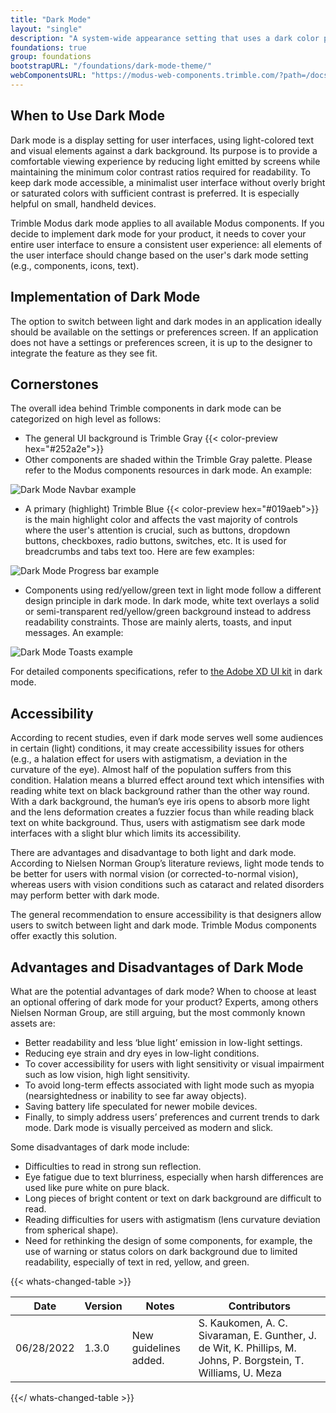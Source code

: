 ```yaml
---
title: "Dark Mode"
layout: "single"
description: "A system-wide appearance setting that uses a dark color palette to provide a comfortable viewing experience tailored for low-light environments."
foundations: true
group: foundations
bootstrapURL: "/foundations/dark-mode-theme/"
webComponentsURL: "https://modus-web-components.trimble.com/?path=/docs/introduction-getting-started--page#dark-mode"
---
```


## When to Use Dark Mode

Dark mode is a display setting for user interfaces, using light-colored text and visual elements against a dark background. Its purpose is to provide a comfortable viewing experience by reducing light emitted by screens while maintaining the minimum color contrast ratios required for readability. To keep dark mode accessible, a minimalist user interface without overly bright or saturated colors with sufficient contrast is preferred. It is especially helpful on small, handheld devices.

Trimble Modus dark mode applies to all available Modus components. If you decide to implement dark mode for your product, it needs to cover your entire user interface to ensure a consistent user experience: all elements of the user interface should change based on the user's dark mode setting (e.g., components, icons, text).

## Implementation of Dark Mode

The option to switch between light and dark modes in an application ideally should be available on the settings or preferences screen. If an application does not have a settings or preferences screen, it is up to the designer to integrate the feature as they see fit.

## Cornerstones

The overall idea behind Trimble components in dark mode can be categorized on high level as follows:

- The general UI background is Trimble Gray {{< color-preview hex="#252a2e">}}
- Other components are shaded within the Trimble Gray palette. Please refer to the Modus components resources in dark mode. An example:

![Dark Mode Navbar example](/img/foundations/dark-mode-navbar.png)

- A primary (highlight) Trimble Blue {{< color-preview hex="#019aeb">}} is the main highlight color and affects the vast majority of controls where the user's attention is crucial, such as buttons, dropdown buttons, checkboxes, radio buttons, switches, etc. It is used for breadcrumbs and tabs text too. Here are few examples:

![Dark Mode Progress bar example](/img/foundations/dark-mode-progress-bar.png)

- Components using red/yellow/green text in light mode follow a different design principle in dark mode. In dark mode, white text overlays a solid or semi-transparent red/yellow/green background instead to address readability constraints. Those are mainly alerts, toasts, and input messages. An example:

![Dark Mode Toasts example](/img/foundations/dark-mode-toasts.png)

For detailed components specifications, refer to [the Adobe XD UI kit](https://xd.adobe.com/view/6e4719f4-2da4-4db6-9bdb-609bccffcf46-3b14/grid/) in dark mode.

## Accessibility

According to recent studies, even if dark mode serves well some audiences in certain (light) conditions, it may create accessibility issues for others (e.g., a halation effect for users with astigmatism, a deviation in the curvature of the eye). Almost half of the population suffers from this condition. Halation means a blurred effect around text which intensifies with reading white text on black background rather than the other way round. With a dark background, the human’s eye iris opens to absorb more light and the lens deformation creates a fuzzier focus than while reading black text on white background. Thus, users with astigmatism see dark mode interfaces with a slight blur which limits its accessibility.

There are advantages and disadvantage to both light and dark mode. According to Nielsen Norman Group’s literature reviews, light mode tends to be better for users with normal vision (or corrected-to-normal vision), whereas users with vision conditions such as cataract and related disorders may perform better with dark mode.

The general recommendation to ensure accessibility is that designers allow users to switch between light and dark mode. Trimble Modus components offer exactly this solution.

## Advantages and Disadvantages of Dark Mode

What are the potential advantages of dark mode? When to choose at least an optional offering of dark mode for your product? Experts, among others Nielsen Norman Group, are still arguing, but the most commonly known assets are:

- Better readability and less ‘blue light’ emission in low-light settings.
- Reducing eye strain and dry eyes in low-light conditions.
- To cover accessibility for users with light sensitivity or visual impairment such as low vision, high light sensitivity.
- To avoid long-term effects associated with light mode such as myopia (nearsightedness or inability to see far away objects).
- Saving battery life speculated for newer mobile devices.
- Finally, to simply address users’ preferences and current trends to dark mode. Dark mode is visually perceived as modern and slick.

Some disadvantages of dark mode include:

- Difficulties to read in strong sun reflection.
- Eye fatigue due to text blurriness, especially when harsh differences are used like pure white on pure black.
- Long pieces of bright content or text on dark background are difficult to read.
- Reading difficulties for users with astigmatism (lens curvature deviation from spherical shape).
- Need for rethinking the design of some components, for example, the use of warning or status colors on dark background due to limited readability, especially of text in red, yellow, and green.

{{< whats-changed-table >}}

| Date       | Version | Notes                 | Contributors                                                                                                   |
| ---------- | ------- | --------------------- | -------------------------------------------------------------------------------------------------------------- |
| 06/28/2022 | 1.3.0   | New guidelines added. | S. Kaukomen, A. C. Sivaraman, E. Gunther, J. de Wit, K. Phillips, M. Johns, P. Borgstein, T. Williams, U. Meza |

{{</ whats-changed-table >}}

